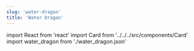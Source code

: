 ```yaml
---
slug: 'water-dragon'
title: 'Water Dragon'
---
```


import React from 'react'
import Card from '../../../src/components/Card'
import water_dragon from './water_dragon.json'

<Card data={water_dragon} />

